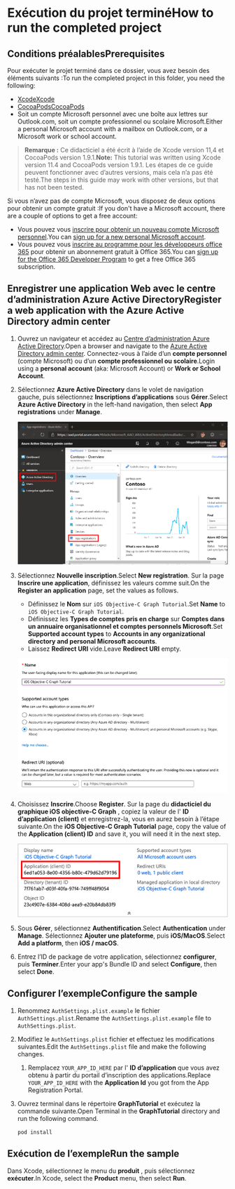 # <a name="how-to-run-the-completed-project"></a><span data-ttu-id="22a71-101">Exécution du projet terminé</span><span class="sxs-lookup"><span data-stu-id="22a71-101">How to run the completed project</span></span>

## <a name="prerequisites"></a><span data-ttu-id="22a71-102">Conditions préalables</span><span class="sxs-lookup"><span data-stu-id="22a71-102">Prerequisites</span></span>

<span data-ttu-id="22a71-103">Pour exécuter le projet terminé dans ce dossier, vous avez besoin des éléments suivants :</span><span class="sxs-lookup"><span data-stu-id="22a71-103">To run the completed project in this folder, you need the following:</span></span>

- [<span data-ttu-id="22a71-104">Xcode</span><span class="sxs-lookup"><span data-stu-id="22a71-104">Xcode</span></span>](https://developer.apple.com/xcode/)
- [<span data-ttu-id="22a71-105">CocoaPods</span><span class="sxs-lookup"><span data-stu-id="22a71-105">CocoaPods</span></span>](https://cocoapods.org)
- <span data-ttu-id="22a71-106">Soit un compte Microsoft personnel avec une boîte aux lettres sur Outlook.com, soit un compte professionnel ou scolaire Microsoft.</span><span class="sxs-lookup"><span data-stu-id="22a71-106">Either a personal Microsoft account with a mailbox on Outlook.com, or a Microsoft work or school account.</span></span>

> <span data-ttu-id="22a71-107">**Remarque :** Ce didacticiel a été écrit à l’aide de Xcode version 11,4 et CocoaPods version 1.9.1.</span><span class="sxs-lookup"><span data-stu-id="22a71-107">**Note:** This tutorial was written using Xcode version 11.4 and CocoaPods version 1.9.1.</span></span> <span data-ttu-id="22a71-108">Les étapes de ce guide peuvent fonctionner avec d’autres versions, mais cela n’a pas été testé.</span><span class="sxs-lookup"><span data-stu-id="22a71-108">The steps in this guide may work with other versions, but that has not been tested.</span></span>

<span data-ttu-id="22a71-109">Si vous n’avez pas de compte Microsoft, vous disposez de deux options pour obtenir un compte gratuit :</span><span class="sxs-lookup"><span data-stu-id="22a71-109">If you don't have a Microsoft account, there are a couple of options to get a free account:</span></span>

- <span data-ttu-id="22a71-110">Vous pouvez vous [inscrire pour obtenir un nouveau compte Microsoft personnel](https://signup.live.com/signup?wa=wsignin1.0&rpsnv=12&ct=1454618383&rver=6.4.6456.0&wp=MBI_SSL_SHARED&wreply=https://mail.live.com/default.aspx&id=64855&cbcxt=mai&bk=1454618383&uiflavor=web&uaid=b213a65b4fdc484382b6622b3ecaa547&mkt=E-US&lc=1033&lic=1).</span><span class="sxs-lookup"><span data-stu-id="22a71-110">You can [sign up for a new personal Microsoft account](https://signup.live.com/signup?wa=wsignin1.0&rpsnv=12&ct=1454618383&rver=6.4.6456.0&wp=MBI_SSL_SHARED&wreply=https://mail.live.com/default.aspx&id=64855&cbcxt=mai&bk=1454618383&uiflavor=web&uaid=b213a65b4fdc484382b6622b3ecaa547&mkt=E-US&lc=1033&lic=1).</span></span>
- <span data-ttu-id="22a71-111">Vous pouvez vous [inscrire au programme pour les développeurs office 365](https://developer.microsoft.com/office/dev-program) pour obtenir un abonnement gratuit à Office 365.</span><span class="sxs-lookup"><span data-stu-id="22a71-111">You can [sign up for the Office 365 Developer Program](https://developer.microsoft.com/office/dev-program) to get a free Office 365 subscription.</span></span>

## <a name="register-a-web-application-with-the-azure-active-directory-admin-center"></a><span data-ttu-id="22a71-112">Enregistrer une application Web avec le centre d’administration Azure Active Directory</span><span class="sxs-lookup"><span data-stu-id="22a71-112">Register a web application with the Azure Active Directory admin center</span></span>

1. <span data-ttu-id="22a71-113">Ouvrez un navigateur et accédez au [Centre d’administration Azure Active Directory](https://aad.portal.azure.com).</span><span class="sxs-lookup"><span data-stu-id="22a71-113">Open a browser and navigate to the [Azure Active Directory admin center](https://aad.portal.azure.com).</span></span> <span data-ttu-id="22a71-114">Connectez-vous à l’aide d’un **compte personnel** (compte Microsoft) ou d’un **compte professionnel ou scolaire**.</span><span class="sxs-lookup"><span data-stu-id="22a71-114">Login using a **personal account** (aka: Microsoft Account) or **Work or School Account**.</span></span>

1. <span data-ttu-id="22a71-115">Sélectionnez **Azure Active Directory** dans le volet de navigation gauche, puis sélectionnez **Inscriptions d’applications** sous **Gérer**.</span><span class="sxs-lookup"><span data-stu-id="22a71-115">Select **Azure Active Directory** in the left-hand navigation, then select **App registrations** under **Manage**.</span></span>

    ![<span data-ttu-id="22a71-116">Une capture d’écran des inscriptions d’applications</span><span class="sxs-lookup"><span data-stu-id="22a71-116">A screenshot of the App registrations</span></span> ](/tutorial/images/aad-portal-app-registrations.png)

1. <span data-ttu-id="22a71-117">Sélectionnez **Nouvelle inscription**.</span><span class="sxs-lookup"><span data-stu-id="22a71-117">Select **New registration**.</span></span> <span data-ttu-id="22a71-118">Sur la page **Inscrire une application**, définissez les valeurs comme suit.</span><span class="sxs-lookup"><span data-stu-id="22a71-118">On the **Register an application** page, set the values as follows.</span></span>

    - <span data-ttu-id="22a71-119">Définissez le **Nom** sur `iOS Objective-C Graph Tutorial`.</span><span class="sxs-lookup"><span data-stu-id="22a71-119">Set **Name** to `iOS Objective-C Graph Tutorial`.</span></span>
    - <span data-ttu-id="22a71-120">Définissez les **Types de comptes pris en charge** sur **Comptes dans un annuaire organisationnel et comptes personnels Microsoft**.</span><span class="sxs-lookup"><span data-stu-id="22a71-120">Set **Supported account types** to **Accounts in any organizational directory and personal Microsoft accounts**.</span></span>
    - <span data-ttu-id="22a71-121">Laissez **Redirect URI** vide.</span><span class="sxs-lookup"><span data-stu-id="22a71-121">Leave **Redirect URI** empty.</span></span>

    ![Capture d’écran de la page Inscrire une application](/tutorial/images/aad-register-an-app.png)

1. <span data-ttu-id="22a71-123">Choisissez **Inscrire**.</span><span class="sxs-lookup"><span data-stu-id="22a71-123">Choose **Register**.</span></span> <span data-ttu-id="22a71-124">Sur la page du **didacticiel du graphique iOS objective-C Graph** , copiez la valeur de l' **ID d’application (client)** et enregistrez-la, vous en aurez besoin à l’étape suivante.</span><span class="sxs-lookup"><span data-stu-id="22a71-124">On the **iOS Objective-C Graph Tutorial** page, copy the value of the **Application (client) ID** and save it, you will need it in the next step.</span></span>

    ![Une capture d’écran de l’ID d’application de la nouvelle inscription d'application](/tutorial/images/aad-application-id.png)

1. <span data-ttu-id="22a71-126">Sous **Gérer**, sélectionnez **Authentification**.</span><span class="sxs-lookup"><span data-stu-id="22a71-126">Select **Authentication** under **Manage**.</span></span> <span data-ttu-id="22a71-127">Sélectionnez **Ajouter une plateforme**, puis **iOS/MacOS**.</span><span class="sxs-lookup"><span data-stu-id="22a71-127">Select **Add a platform**, then **iOS / macOS**.</span></span>

1. <span data-ttu-id="22a71-128">Entrez l’ID de package de votre application, sélectionnez **configurer**, puis **Terminer**.</span><span class="sxs-lookup"><span data-stu-id="22a71-128">Enter your app's Bundle ID and select **Configure**, then select **Done**.</span></span>

## <a name="configure-the-sample"></a><span data-ttu-id="22a71-129">Configurer l’exemple</span><span class="sxs-lookup"><span data-stu-id="22a71-129">Configure the sample</span></span>

1. <span data-ttu-id="22a71-130">Renommez `AuthSettings.plist.example` le fichier `AuthSettings.plist`.</span><span class="sxs-lookup"><span data-stu-id="22a71-130">Rename the `AuthSettings.plist.example` file to `AuthSettings.plist`.</span></span>
1. <span data-ttu-id="22a71-131">Modifiez le `AuthSettings.plist` fichier et effectuez les modifications suivantes.</span><span class="sxs-lookup"><span data-stu-id="22a71-131">Edit the `AuthSettings.plist` file and make the following changes.</span></span>
    1. <span data-ttu-id="22a71-132">Remplacez `YOUR_APP_ID_HERE` par l' **ID d’application** que vous avez obtenu à partir du portail d’inscription des applications.</span><span class="sxs-lookup"><span data-stu-id="22a71-132">Replace `YOUR_APP_ID_HERE` with the **Application Id** you got from the App Registration Portal.</span></span>
1. <span data-ttu-id="22a71-133">Ouvrez terminal dans le répertoire **GraphTutorial** et exécutez la commande suivante.</span><span class="sxs-lookup"><span data-stu-id="22a71-133">Open Terminal in the **GraphTutorial** directory and run the following command.</span></span>

    ```Shell
    pod install
    ```

## <a name="run-the-sample"></a><span data-ttu-id="22a71-134">Exécution de l’exemple</span><span class="sxs-lookup"><span data-stu-id="22a71-134">Run the sample</span></span>

<span data-ttu-id="22a71-135">Dans Xcode, sélectionnez le menu du **produit** , puis sélectionnez **exécuter**.</span><span class="sxs-lookup"><span data-stu-id="22a71-135">In Xcode, select the **Product** menu, then select **Run**.</span></span>
